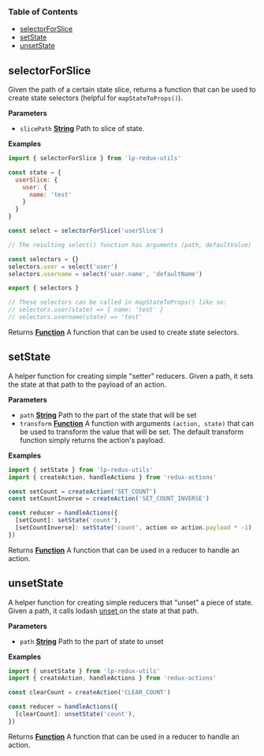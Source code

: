<!-- Generated by documentation.js. Update this documentation by updating the source code. -->

### Table of Contents

-   [selectorForSlice](#selectorforslice)
-   [setState](#setstate)
-   [unsetState](#unsetstate)

## selectorForSlice

Given the path of a certain state slice, returns a function that can be used to create state selectors (helpful for `mapStateToProps()`).

**Parameters**

-   `slicePath` **[String](https://developer.mozilla.org/en-US/docs/Web/JavaScript/Reference/Global_Objects/String)** Path to slice of state.

**Examples**

```javascript
import { selectorForSlice } from 'lp-redux-utils'

const state = {
  userSlice: {
    user: {
      name: 'test'
    }
  }
}

const select = selectorForSlice('userSlice')

// The resulting select() function has arguments (path, defaultValue)

const selectors = {}
selectors.user = select('user')
selectors.username = select('user.name', 'defaultName')

export { selectors }

// These selectors can be called in mapStateToProps() like so:
// selectors.user(state) => { name: 'test' }
// selectors.username(state) => 'test'
```

Returns **[Function](https://developer.mozilla.org/en-US/docs/Web/JavaScript/Reference/Statements/function)** A function that can be used to create state selectors.

## setState

A helper function for creating simple "setter" reducers. 
Given a path, it sets the state at that path to the payload of an action.

**Parameters**

-   `path` **[String](https://developer.mozilla.org/en-US/docs/Web/JavaScript/Reference/Global_Objects/String)** Path to the part of the state that will be set
-   `transform` **[Function](https://developer.mozilla.org/en-US/docs/Web/JavaScript/Reference/Statements/function)** A function with arguments `(action, state)` that can be used to transform the value that will be set. The default transform function simply returns the action's payload.

**Examples**

```javascript
import { setState } from 'lp-redux-utils'
import { createAction, handleActions } from 'redux-actions'

const setCount = createAction('SET_COUNT')
const setCountInverse = createAction('SET_COUNT_INVERSE')

const reducer = handleActions({
  [setCount]: setState('count'),
  [setCountInverse]: setState('count', action => action.payload * -1)
})
```

Returns **[Function](https://developer.mozilla.org/en-US/docs/Web/JavaScript/Reference/Statements/function)** A function that can be used in a reducer to handle an action.

## unsetState

A helper function for creating simple reducers that "unset" a piece of state.
Given a path, it calls lodash [unset ](https://lodash.com/docs/#unset) on the state at that path.

**Parameters**

-   `path` **[String](https://developer.mozilla.org/en-US/docs/Web/JavaScript/Reference/Global_Objects/String)** Path to the part of state to unset

**Examples**

```javascript
import { unsetState } from 'lp-redux-utils'
import { createAction, handleActions } from 'redux-actions'

const clearCount = createAction('CLEAR_COUNT')

const reducer = handleActions({
  [clearCount]: unsetState('count'),
})
```

Returns **[Function](https://developer.mozilla.org/en-US/docs/Web/JavaScript/Reference/Statements/function)** A function that can be used in a reducer to handle an action.
